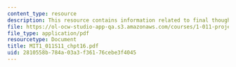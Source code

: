 ```yaml
---
content_type: resource
description: This resource contains information related to final thoughts.
file: https://ol-ocw-studio-app-qa.s3.amazonaws.com/courses/1-011-project-evaluation-spring-2011/2810558b784a03a3f36176cebe3f4045_MIT1_011S11_chpt16.pdf
file_type: application/pdf
resourcetype: Document
title: MIT1_011S11_chpt16.pdf
uid: 2810558b-784a-03a3-f361-76cebe3f4045
---
```

